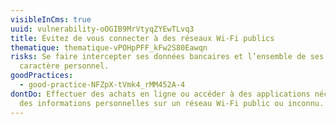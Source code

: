 ```yaml
---
visibleInCms: true
uuid: vulnerability-oOGIB9MrVtyqZYEwTLvq3
title: Évitez de vous connecter à des réseaux Wi-Fi publics
thematique: thematique-vPOHpPFF_kFw2S80Eawqn
risks: Se faire intercepter ses données bancaires et l’ensemble de ses données à
  caractère personnel.
goodPractices:
  - good-practice-NFZpX-tVmk4_rMM452A-4
dontDo: Effectuer des achats en ligne ou accéder à des applications nécessitant
  des informations personnelles sur un réseau Wi-Fi public ou inconnu.
---
```

